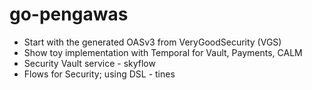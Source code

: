 # go-pengawas

- Start with the generated OASv3 from VeryGoodSecurity (VGS)
- Show toy implementation with Temporal for Vault, Payments, CALM
- Security Vault service - skyflow
- Flows for Security; using DSL - tines
